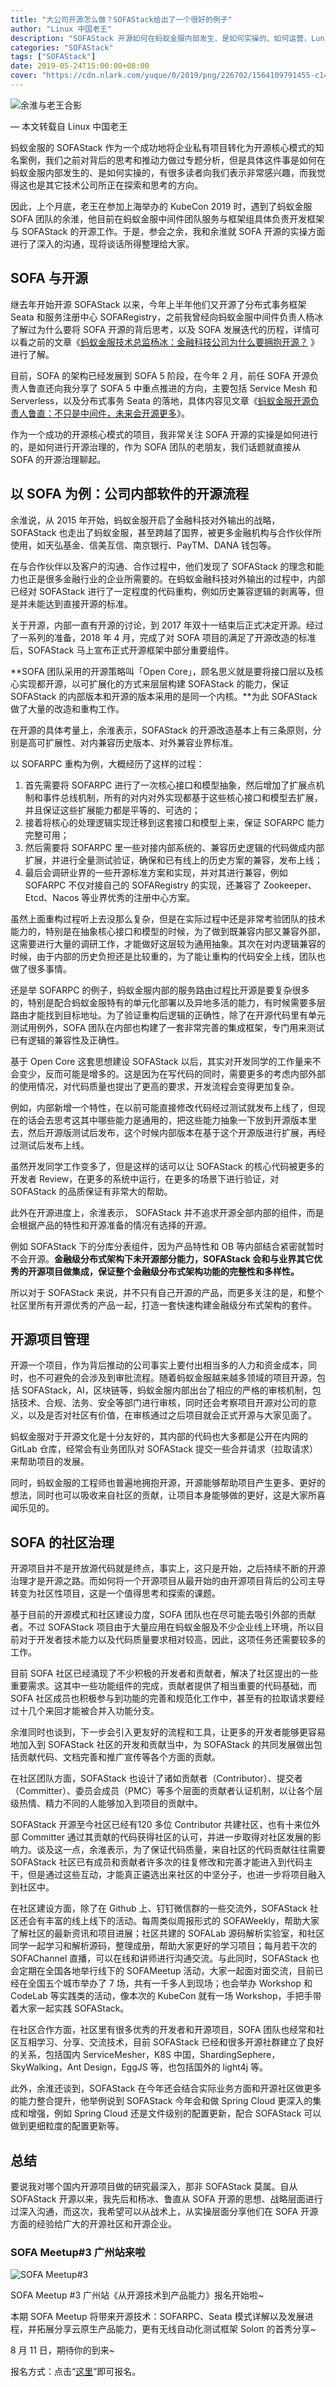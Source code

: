 ```yaml
---
title: "大公司开源怎么做？SOFAStack给出了一个很好的例子"
author: "Linux 中国老王"
description: "SOFAStack 开源如何在蚂蚁金服内部发生、是如何实操的、如何运营，Lunix中国老王进行了采访和分析，欢迎阅读"
categories: "SOFAStack"
tags: ["SOFAStack"]
date: 2019-05-24T15:00:00+08:00
cover: "https://cdn.nlark.com/yuque/0/2019/png/226702/1564109791455-c1485dbc-846f-4541-a9f3-9cdad7f40db9.png"
---
```


![余淮与老王合影](https://cdn.nlark.com/yuque/0/2019/jpeg/226702/1563783220308-3a63afef-f7bd-4908-be9f-78209e1f1980.jpeg)

— 本文转载自 Linux 中国老王

蚂蚁金服的 SOFAStack 作为一个成功地将企业私有项目转化为开源核心模式的知名案例，我们之前对背后的思考和推动力做过专题分析，但是具体这件事是如何在蚂蚁金服内部发生的、是如何实操的，有很多读者向我们表示非常感兴趣，而我觉得这也是其它技术公司所正在探索和思考的方向。

因此，上个月底，老王在参加上海举办的 KubeCon 2019 时，遇到了蚂蚁金服 SOFA 团队的余淮，他目前在蚂蚁金服中间件团队服务与框架组具体负责开发框架与 SOFAStack 的开源工作。于是，参会之余，我和余淮就 SOFA 开源的实操方面进行了深入的沟通，现将谈话所得整理给大家。

## SOFA 与开源

继去年开始开源 SOFAStack 以来，今年上半年他们又开源了分布式事务框架 Seata 和服务注册中心 SOFARegistry，之前我曾经向蚂蚁金服中间件负责人杨冰了解过为什么要将 SOFA 开源的背后思考，以及 SOFA 发展迭代的历程，详情可以看之前的文章《[蚂蚁金服技术总监杨冰：金融科技公司为什么要拥抱开源？](https://mp.weixin.qq.com/s?__biz=MzI0Nzc3MTQyMw==&mid=2247487956&idx=1&sn=342121bca34384ffa95b9cabb4c18821&scene=21) 》进行了解。

目前，SOFA 的架构已经发展到 SOFA 5 阶段，在今年 2 月，前任 SOFA 开源负责人鲁直还向我分享了 SOFA 5 中重点推进的方向，主要包括 Service Mesh 和 Serverless，以及分布式事务 Seata 的落地，具体内容见文章《[蚂蚁金服开源负责人鲁直：不只是中间件，未来会开源更多](https://mp.weixin.qq.com/s?__biz=MzI0Nzc3MTQyMw==&mid=2247488258&idx=1&sn=2ffba58220d46d648e0203de6b9dd23a&scene=21)》。

作为一个成功的开源核心模式的项目，我非常关注 SOFA 开源的实操是如何进行的，是如何进行开源治理的，作为 SOFA 团队的老朋友，我们话题就直接从 SOFA 的开源治理聊起。

## 以 SOFA 为例：公司内部软件的开源流程

余淮说，从 2015 年开始，蚂蚁金服开启了金融科技对外输出的战略，SOFAStack 也走出了蚂蚁金服，甚至跨越了国界，被更多金融机构与合作伙伴所使用，如天弘基金、信美互信、南京银行、PayTM、DANA 钱包等。

在与合作伙伴以及客户的沟通、合作过程中，他们发现了 SOFAStack 的理念和能力也正是很多金融行业的企业所需要的。在蚂蚁金融科技对外输出的过程中，内部已经对 SOFAStack 进行了一定程度的代码重构，例如历史兼容逻辑的剥离等，但是并未能达到直接开源的标准。

关于开源，内部一直有开源的讨论，到 2017 年双十一结束后正式决定开源。经过了一系列的准备，2018 年 4 月，完成了对 SOFA 项目的满足了开源改造的标准后，SOFAStack 马上宣布正式开源框架中部分重要组件。

**SOFA 团队采用的开源策略叫「Open Core」，顾名思义就是要将接口层以及核心实现都开源，以可扩展化的方式来层层构建 SOFAStack 的能力，保证 SOFAStack 的内部版本和开源的版本采用的是同一个内核。**为此 SOFAStack 做了大量的改造和重构工作。

在开源的具体考量上，余淮表示，SOFAStack 的开源改造基本上有三条原则，分别是高可扩展性、对内兼容历史版本、对外兼容业界标准。

以 SOFARPC 重构为例，大概经历了这样的过程：

1. 首先需要将 SOFARPC 进行了一次核心接口和模型抽象，然后增加了扩展点机制和事件总线机制，所有的对内对外实现都基于这些核心接口和模型去扩展，并且保证这些扩展能力都是平等的、可选的；
1. 接着将核心的处理逻辑实现迁移到这套接口和模型上来，保证 SOFARPC 能力完整可用；
1. 然后需要将 SOFARPC 里一些对接内部系统的、兼容历史逻辑的代码做成内部扩展，并进行全量测试验证，确保和已有线上的历史方案的兼容，发布上线；
1. 最后会调研业界的一些开源标准方案和实现，并对其进行兼容，例如 SOFARPC 不仅对接自己的 SOFARegistry 的实现，还兼容了 Zookeeper、Etcd、Nacos 等业界优秀的注册中心方案。

虽然上面重构过程听上去没那么复杂，但是在实际过程中还是非常考验团队的技术能力的，特别是在抽象核心接口和模型的时候，为了做到既兼容内部又兼容外部，这需要进行大量的调研工作，才能做好这层较为通用抽象。其次在对内逻辑兼容的时候，由于内部的历史负担还是比较重的，为了能让重构的代码安全上线，团队也做了很多事情。

还是举 SOFARPC 的例子，蚂蚁金服内部的服务路由过程比开源是要复杂很多的，特别是配合蚂蚁金服特有的单元化部署以及异地多活的能力，有时候需要多层路由才能找到目标地址。为了验证重构后逻辑的正确性，除了在开源代码里有单元测试用例外，SOFA 团队在内部也构建了一套非常完善的集成框架，专门用来测试已有逻辑的兼容性及正确性。

基于 Open Core 这套思想建设 SOFAStack 以后，其实对开发同学的工作量来不会变少，反而可能是增多的。这是因为在写代码的同时，需要更多的考虑内部外部的使用情况，对代码质量也提出了更高的要求，开发流程会变得更加复杂。

例如，内部新增一个特性，在以前可能直接修改代码经过测试就发布上线了，但现在的话会去思考这其中哪些能力是通用的，把这些能力抽象一下放到开源版本里去，然后开源版测试后发布，这个时候内部版本在基于这个开源版进行扩展，再经过测试后发布上线。

虽然开发同学工作变多了，但是这样的话可以让 SOFAStack 的核心代码被更多的开发者 Review，在更多的系统中运行，在更多的场景下进行验证，对 SOFAStack 的品质保证有非常大的帮助。

此外在开源进度上，余淮表示， SOFAStack 并不追求开源全部内部的组件，而是会根据产品的特性和开源准备的情况有选择的开源。

例如 SOFAStack 下的分库分表组件，因为产品特性和 OB 等内部结合紧密就暂时不会开源。**金融级分布式架构下未开源部分能力，SOFAStack 会和与业界其它优秀的开源项目做集成，保证整个金融级分布式架构功能的完整性和多样性。**

所以对于 SOFAStack 来说，并不只有自己开源的产品，而更多关注的是，和整个社区里所有开源优秀的产品一起，打造一套快速构建金融级分布式架构的套件。

## 开源项目管理

开源一个项目，作为背后推动的公司事实上要付出相当多的人力和资金成本，同时，也不可避免的会涉及到审批流程。随着蚂蚁金服越来越多领域的项目开源，包括 SOFAStack，AI，区块链等，蚂蚁金服内部出台了相应的严格的审核机制，包括技术、合规、法务、安全等部门进行审核，同时还会考察项目开源对公司的意义，以及是否对社区有价值，在审核通过之后项目就会正式开源与大家见面了。

蚂蚁金服对于开源文化是十分友好的，其内部的代码也大多都是公开在内网的 GitLab 仓库，经常会有业务团队对 SOFAStack 提交一些合并请求（拉取请求）来帮助项目的发展。

同时，蚂蚁金服的工程师也普遍地拥抱开源，开源能够帮助项目产生更多、更好的想法，同时也可以吸收来自社区的贡献，让项目本身能够做的更好，这是大家所喜闻乐见的。 

## SOFA 的社区治理

开源项目并不是开放源代码就是终点，事实上，这只是开始，之后持续不断的开源治理才是开源之路。而如何将一个开源项目从最开始的由开源项目背后的公司主导转变为社区性项目，这是一个值得思考和探索的课题。

基于目前的开源模式和社区建设力度，SOFA 团队也在尽可能去吸引外部的贡献者。不过 SOFAStack 项目由于大量应用在蚂蚁金服及不少企业线上环境，所以目前对于开发者技术能力以及代码质量要求相对较高，因此，这项任务还需要较多的工作。

目前 SOFA 社区已经涌现了不少积极的开发者和贡献者，解决了社区提出的一些重要需求。这其中一些功能组件的完成，贡献者提供了相当重要的代码基础，而 SOFA 社区成员也积极参与到功能的完善和规范化工作中，甚至有的拉取请求要经过十几个来回才能被合并入功能分支。

余淮同时也谈到，下一步会引入更友好的流程和工具，让更多的开发者能够更容易地加入到 SOFAStack 社区的开发和贡献当中，为 SOFAStack 的共同发展做出包括贡献代码、文档完善和推广宣传等各个方面的贡献。

在社区团队方面，SOFAStack 也设计了诸如贡献者（Contributor）、提交者（Committer）、委员会成员（PMC）等多个层面的贡献者认证机制，以让各个层级热情、精力不同的人能够加入到项目的贡献中。

SOFAStack 开源至今社区已经有120 多位 Contributor 共建社区，也有十来位外部 Committer 通过其贡献的代码获得社区的认可，并进一步取得对社区发展的影响力。谈及这一点，余淮表示，为了保证代码质量，来自社区的代码贡献往往需要 SOFAStack 社区已有成员和贡献者许多次的往复修改和完善才能进入到代码主干，但是通过这些互动，才能真正遴选出来社区的中坚分子，也进一步将项目融入到社区中。

在社区建设方面，除了在 Github 上、钉钉微信群的一些交流外，SOFAStack 社区还会有丰富的线上线下的活动。每周类似周报形式的 SOFAWeekly，帮助大家了解社区的最新资讯和项目进展；社区共建的 SOFALab 源码解析实验室，和社区同学一起学习和解析源码，整理成册，帮助大家更好的学习项目；每月若干次的 SOFAChannel 直播，可以在线和讲师进行沟通交流。与此同时，SOFAStack 也会定期在全国各地举行线下的 SOFAMeetup 活动，大家一起面对面交流，目前已经在全国五个城市举办了 7 场，共有一千多人到现场；也会举办 Workshop 和 CodeLab 等实践类的活动，像本次的 KubeCon 就有一场 Workshop，手把手带着大家一起实践 SOFAStack。

在社区合作方面，社区里有很多优秀的开发者和开源项目，SOFA 团队也经常和社区互相学习、分享、交流技术，目前 SOFAStack 已经和很多开源社群建立了良好的关系，包括国内 ServiceMesher，K8S 中国，ShardingSephere，SkyWalking，Ant Design，EggJS 等，也包括国外的 light4j 等。

此外，余淮还谈到，SOFAStack 在今年还会结合实际业务方面和开源社区做更多的能力整合提升，他举例说到 SOFAStack 今年会和做 Spring Cloud 更深入的集成和增强，例如 Spring Cloud 还是文件级别的配置更新，配合 SOFAStack 可以做到更细粒度的配置更新等。

## 总结

要说我对哪个国内开源项目做的研究最深入，那非 SOFAStack 莫属。自从 SOFAStack 开源以来，我先后和杨冰、鲁直从 SOFA 开源的思想、战略层面进行过深入沟通，而这次，我希望可以从战术上，从实操层面分享他们在 SOFA 开源方面的经验给广大的开源社区和开源企业。

### SOFA Meetup#3 广州站来啦

![SOFA Meetup#3](https://cdn.nlark.com/yuque/0/2019/jpeg/226702/1564109152249-ab092c52-a907-43f8-8d98-b8fa6cfa62a9.jpeg)

SOFA Meetup #3 广州站《从开源技术到产品能力》报名开始啦~

本期 SOFA Meetup 将带来开源技术：SOFARPC、Seata 模式详解以及发展进程，并拓展分享云原生产品能力，更有无线自动化测试框架 Soloπ 的首秀分享~

8 月 11 日，期待你的到来~

报名方式：点击“[这里](https://tech.antfin.com/community/activities/779)”即可报名。